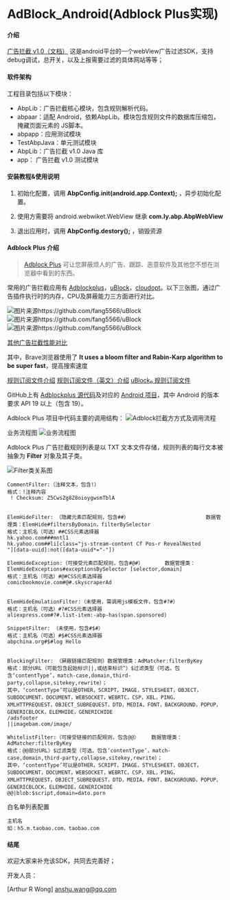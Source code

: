 ﻿# AdBlock_Android(Adblock Plus实现)

#### 介绍
[广告拦截 v1.0（文档）](./README_v1.md)
这是android平台的一个webView广告过滤SDK，支持debug调试，总开关，以及上报需要过滤的具体网站等等；

#### 软件架构

工程目录包括以下模块：

- AbpLib：广告拦截核心模块，包含规则解析代码。
- abpaar：适配 Android，依赖AbpLib。模块包含规则文件的数据库压缩包，掩藏页面元素的 JS脚本。
- abpapp：应用测试模块
- TestAbpJava：单元测试模块
- AbpLib：广告拦截 v1.0 Java 库
- app：   广告拦截 v1.0 测试模块

#### 安装教程&使用说明

1. 初始化配置，调用 **AbpConfig.init(android.app.Context);** ，异步初始化配置。

2. 使用方需要将 android.webwiket.WebView 继承 **com.ly.abp.AbpWebView**

3. 退出应用时，调用 **AbpConfig.destory();** ，销毁资源

#### Adblock Plus 介绍
> [Adblock Plus](https://adblockplus.org/zh_CN/about) 可让您屏蔽烦人的广告、跟踪、恶意软件及其他您不想在浏览器中看到的东西。

常用的广告拦截应用有 [Adblockplus](https://github.com/adblockplus)，[uBlock](https://github.com/gorhill/uBlock)，[cloudopt](https://github.com/cloudoptlab/cloudopt-adblocker)。以下三张图，通过广告插件执行时的内存，CPU及屏蔽能力三方面进行对比。

![图片来源https://github.com/fang5566/uBlock](./doc/Chromium页面加载.png)
![图片来源https://github.com/fang5566/uBlock](./doc/Chromium广告拦截CPU.png)
![图片来源https://github.com/fang5566/uBlock](./doc/Chromium广告屏蔽能力.png)

[其他广告拦截性能对比](https://whotracks.me/blog/adblockers_performance_study.html)

其中，Brave浏览器使用了 **It uses a bloom filter and Rabin-Karp algorithm to be super fast**，提高搜索速度


[规则订阅文件介绍](http://www.jiangyiqun.cn/?p=2616)
[规则订阅文件（英文）介绍](https://easylist.to/)
[uBlock₀ 规则订阅文件](https://www.yiclear.com/filterlists/)

GitHub上有 [Adblockplus 源代码](https://github.com/adblockplus)及对应的 [Android 项目](https://github.com/adblockplus/libadblockplus-android)，其中 Android 的版本要求 API 19 以上（包含 19）。

Adblock Plus 项目中代码主要的调用结构：
![Adblock拦截方方式及调用流程](./doc/Adblock拦截方法及流程.png)

业务流程图
![业务流程图](./doc/Adblock拦截流程图.png)

Adblock Plus 广告拦截规则列表是以 TXT 文本文件存储，规则列表的每行文本被抽象为 **Filter** 对象及其子类。

![Filter类关系图](./doc/Adblockplus_Filter类关系图.png)

```
CommentFilter:（注释文本，包含!）
格式：!注释内容
 ! Checksum: Z5CwsZg8Z8oioygwsmTblA


ElemHideFilter: （隐藏元素匹配规则，包含##）                         数据管理类：ElemHide#filtersByDomain，filterBySelector
格式：主机名（可选）##CSS元素选择器
hk.yahoo.com###mntl1 
hk.yahoo.com##li[class="js-stream-content Cf Pos-r RevealNested      "][data-uuid]:not([data-uuid*="-"])

ElemHideException:（可接受元素匹配规则，包含#@#）       数据管理类：ElemHideExceptions#exceptionsBySelector [selector,domain]
格式：主机名（可选）#@#CSS元素选择器
comicbookmovie.com#@#.skyscraperAd


ElemHideEmulationFilter:（未使用，需调用js模板文件，包含#?#）
格式：主机名（可选）#?#CSS元素选择器
aliexpress.com#?#.list-item:-abp-has(span.sponsored)   

SnippetFilter: （未使用，包含#$#）
格式：主机名（可选）#$#CSS元素选择器
abpchina.org#$#log Hello


BlockingFilter: （屏蔽链接匹配规则）数据管理类：AdMatcher:filterByKey
格式：部分URL（可能包含起始标识||,或结束标识^）$过滤类型（可选，包含‘contentType’，match-case,domain,third-party,collapse,sitekey,rewrite）；
其中，‘contentType’可以是OTHER，SCRIPT，IMAGE，STYLESHEET，OBJECT，SUBDOCUMENT，DOCUMENT，WEBSOCKET，WEBRTC，CSP，XBL，PING，XMLHTTPREQUEST，OBJECT_SUBREQUEST，DTD，MEDIA，FONT，BACKGROUND，POPUP，GENERICBLOCK，ELEMHIDE，GENERICHIDE
/adsfooter
||imagebam.com/image/  

WhitelistFilter:（可接受链接的匹配规则，包含@@）    数据管理类：AdMatcher:filterByKey
格式：@@部分URL）$过滤类型（可选，包含‘contentType’，match-case,domain,third-party,collapse,sitekey,rewrite）；
其中，‘contentType’可以是OTHER，SCRIPT，IMAGE，STYLESHEET，OBJECT，SUBDOCUMENT，DOCUMENT，WEBSOCKET，WEBRTC，CSP，XBL，PING，XMLHTTPREQUEST，OBJECT_SUBREQUEST，DTD，MEDIA，FONT，BACKGROUND，POPUP，GENERICBLOCK，ELEMHIDE，GENERICHIDE
@@|blob:$script,domain=dato.porn

```

白名单列表配置
```
主机名
如：h5.m.taobao.com，taobao.com
```



#### 结尾

欢迎大家来补充该SDK，共同去完善好；

开发人员：

[Arthur R Wong] anshu.wang@qq.com